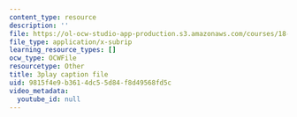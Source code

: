 ```yaml
---
content_type: resource
description: ''
file: https://ol-ocw-studio-app-production.s3.amazonaws.com/courses/18-06sc-linear-algebra-fall-2011/9815f4e9b3614dc55d84f8d49568fd5c_UCc9q_cAhho.srt
file_type: application/x-subrip
learning_resource_types: []
ocw_type: OCWFile
resourcetype: Other
title: 3play caption file
uid: 9815f4e9-b361-4dc5-5d84-f8d49568fd5c
video_metadata:
  youtube_id: null
---
```

